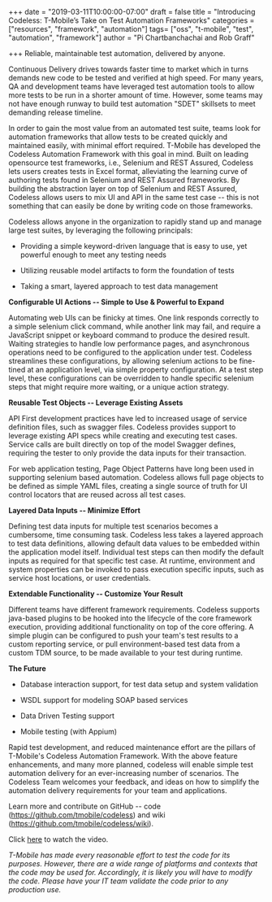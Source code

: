 +++
date = "2019-03-11T10:00:00-07:00"
draft = false
title = "Introducing Codeless: T-Mobile’s Take on Test Automation Frameworks"
categories = ["resources", "framework", "automation"]
tags= ["oss", "t-mobile", "test", "automation", "framework"]
author = "Pi Chartbanchachai and Rob Graff"

+++
Reliable, maintainable test automation, delivered by anyone.

Continuous Delivery drives towards faster time to market which in turns
demands new code to be tested and verified at high speed. For many
years, QA and development teams have leveraged test automation tools to
allow more tests to be run in a shorter amount of time. However, some
teams may not have enough runway to build test automation "SDET"
skillsets to meet demanding release timeline.

In order to gain the most value from an automated test suite, teams look
for automation frameworks that allow tests to be created quickly and
maintained easily, with minimal effort required. T-Mobile has developed
the Codeless Automation Framework with this goal in mind. Built on
leading opensource test frameworks, i.e., Selenium and REST Assured,
Codeless lets users creates tests in Excel format, alleviating the
learning curve of authoring tests found in Selenium and REST Assured
frameworks. By building the abstraction layer on top of Selenium and
REST Assured, Codeless allows users to mix UI and API in the same test
case -- this is not something that can easily be done by writing code on
those frameworks.

Codeless allows anyone in the organization to rapidly stand up and
manage large test suites, by leveraging the following principals:

-   Providing a simple keyword-driven language that is easy to use, yet
    powerful enough to meet any testing needs

-   Utilizing reusable model artifacts to form the foundation of
    tests

-   Taking a smart, layered approach to test data management

**Configurable UI Actions -- Simple to Use & Powerful to Expand**

Automating web UIs can be finicky at times. One link responds correctly
to a simple selenium click command, while another link may fail, and
require a JavaScript snippet or keyboard command to produce the desired
result. Waiting strategies to handle low performance pages, and
asynchronous operations need to be configured to the application under
test. Codeless streamlines these configurations, by allowing selenium
actions to be fine-tined at an application level, via simple property
configuration. At a test step level, these configurations can be
overridden to handle specific selenium steps that might require more
waiting, or a unique action strategy.

**Reusable Test Objects -- Leverage Existing Assets**

API First development practices have led to increased usage of service
definition files, such as swagger files. Codeless provides support to
leverage existing API specs while creating and executing test cases.
Service calls are built directly on top of the model Swagger defines,
requiring the tester to only provide the data inputs for their
transaction.

For web application testing, Page Object Patterns have long been used in
supporting selenium based automation. Codeless allows full page objects
to be defined as simple YAML files, creating a single source of truth
for UI control locators that are reused across all test cases.

**Layered Data Inputs -- Minimize Effort**

Defining test data inputs for multiple test scenarios becomes a
cumbersome, time consuming task. Codeless less takes a layered approach
to test data definitions, allowing default data values to be embedded
within the application model itself. Individual test steps can then
modify the default inputs as required for that specific test case. At
runtime, environment and system properties can be invoked to pass
execution specific inputs, such as service host locations, or user
credentials.

**Extendable Functionality -- Customize Your Result**

Different teams have different framework requirements. Codeless supports
java-based plugins to be hooked into the lifecycle of the core framework
execution, providing additional functionality on top of the core
offering. A simple plugin can be configured to push your team's test
results to a custom reporting service, or pull environment-based test
data from a custom TDM source, to be made available to your test during
runtime.

**The Future**

-   Database interaction support, for test data setup and system
    validation

-   WSDL support for modeling SOAP based services

-   Data Driven Testing support

-   Mobile testing (with Appium)


Rapid test development, and reduced maintenance effort are the pillars
of T-Mobile's Codeless Automation Framework. With the above feature
enhancements, and many more planned, codeless will enable simple test
automation delivery for an ever-increasing number of scenarios. The
Codeless Team welcomes your feedback, and ideas on how to simplify the
automation delivery requirements for your team and applications.

Learn more and contribute on GitHub -- code
(<https://github.com/tmobile/codeless>) and wiki
(<https://github.com/tmobile/codeless/wiki>).

Click [here](https://www.youtube.com/watch?v=pL3TaGzbeBY) to watch the video.  

_T-Mobile has made every reasonable effort to test the code for its purposes.  However, there are a wide range of platforms and contexts that the code may be used for.  Accordingly, it is likely you will have to modify the code.  Please have your IT team validate the code prior to any production use._
